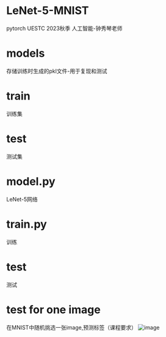 # LeNet-5-MNIST
pytorch  UESTC 2023秋季 人工智能-钟秀琴老师
# models
存储训练时生成的pkl文件-用于复现和测试
# train
训练集
# test
测试集
# model.py
LeNet-5网络
# train.py
训练
# test
测试
# test for one image
在MNIST中随机挑选一张image,预测标签（课程要求）
![image](https://github.com/ZichenWen1/LeNet-5-MNIST/assets/94746591/f6db7837-09c4-4822-b774-9f73a5f0ec94)


